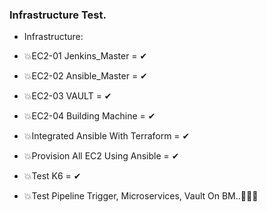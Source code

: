 ### Infrastructure Test.

- Infrastructure:


- 💥EC2-01 Jenkins_Master = ✔
- 💥EC2-02 Ansible_Master = ✔
- 💥EC2-03 VAULT = ✔
- 💥EC2-04 Building Machine = ✔
- 💥Integrated Ansible With Terraform = ✔
- 💥Provision All EC2 Using Ansible = ✔
- 💥Test K6 = ✔
- 💥Test Pipeline Trigger, Microservices, Vault On BM..🔴🔴🔴